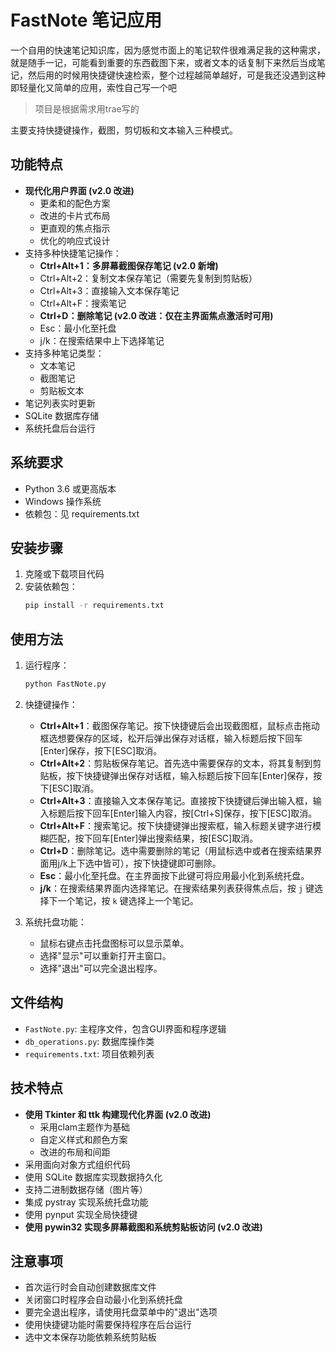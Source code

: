 # FastNote 笔记应用

一个自用的快速笔记知识库，因为感觉市面上的笔记软件很难满足我的这种需求，就是随手一记，可能看到重要的东西截图下来，或者文本的话复制下来然后当成笔记，然后用的时候用快捷键快速检索，整个过程越简单越好，可是我还没遇到这种即轻量化又简单的应用，索性自己写一个吧

> 项目是根据需求用trae写的

主要支持快捷键操作，截图，剪切板和文本输入三种模式。

## 功能特点

- **现代化用户界面 (v2.0 改进)**
  - 更柔和的配色方案
  - 改进的卡片式布局
  - 更直观的焦点指示
  - 优化的响应式设计
- 支持多种快捷笔记操作：
  - **Ctrl+Alt+1：多屏幕截图保存笔记 (v2.0 新增)**
  - Ctrl+Alt+2：复制文本保存笔记（需要先复制到剪贴板）
  - Ctrl+Alt+3：直接输入文本保存笔记
  - Ctrl+Alt+F：搜索笔记
  - **Ctrl+D：删除笔记 (v2.0 改进：仅在主界面焦点激活时可用)**
  - Esc：最小化至托盘
  - j/k：在搜索结果中上下选择笔记
- 支持多种笔记类型：
  - 文本笔记
  - 截图笔记
  - 剪贴板文本
- 笔记列表实时更新
- SQLite 数据库存储
- 系统托盘后台运行

## 系统要求

- Python 3.6 或更高版本
- Windows 操作系统
- 依赖包：见 requirements.txt

## 安装步骤

1. 克隆或下载项目代码
2. 安装依赖包：
   ```bash
   pip install -r requirements.txt
   ```

## 使用方法

1. 运行程序：
   ```bash
   python FastNote.py
   ```

2. 快捷键操作：
   - **Ctrl+Alt+1**：截图保存笔记。按下快捷键后会出现截图框，鼠标点击拖动框选想要保存的区域，松开后弹出保存对话框，输入标题后按下回车[Enter]保存，按下[ESC]取消。
   - **Ctrl+Alt+2**：剪贴板保存笔记。首先选中需要保存的文本，将其复制到剪贴板，按下快捷键弹出保存对话框，输入标题后按下回车[Enter]保存，按下[ESC]取消。
   - **Ctrl+Alt+3**：直接输入文本保存笔记。直接按下快捷键后弹出输入框，输入标题后按下回车[Enter]输入内容，按[Ctrl+S]保存，按下[ESC]取消。
   - **Ctrl+Alt+F**：搜索笔记。按下快捷键弹出搜索框，输入标题关键字进行模糊匹配，按下回车[Enter]弹出搜索结果，按[ESC]取消。
   - **Ctrl+D**：删除笔记。选中需要删除的笔记（用鼠标选中或者在搜索结果界面用j/k上下选中皆可），按下快捷键即可删除。
   - **Esc**：最小化至托盘。在主界面按下此键可将应用最小化到系统托盘。
   - **j/k**：在搜索结果界面内选择笔记。在搜索结果列表获得焦点后，按 `j` 键选择下一个笔记，按 `k` 键选择上一个笔记。

3. 系统托盘功能：
   - 鼠标右键点击托盘图标可以显示菜单。
   - 选择"显示"可以重新打开主窗口。
   - 选择"退出"可以完全退出程序。

## 文件结构

- `FastNote.py`: 主程序文件，包含GUI界面和程序逻辑
- `db_operations.py`: 数据库操作类
- `requirements.txt`: 项目依赖列表

## 技术特点

- **使用 Tkinter 和 ttk 构建现代化界面 (v2.0 改进)**
  - 采用clam主题作为基础
  - 自定义样式和颜色方案
  - 改进的布局和间距
- 采用面向对象方式组织代码
- 使用 SQLite 数据库实现数据持久化
- 支持二进制数据存储（图片等）
- 集成 pystray 实现系统托盘功能
- 使用 pynput 实现全局快捷键
- **使用 pywin32 实现多屏幕截图和系统剪贴板访问 (v2.0 改进)**

## 注意事项

- 首次运行时会自动创建数据库文件
- 关闭窗口时程序会自动最小化到系统托盘
- 要完全退出程序，请使用托盘菜单中的"退出"选项
- 使用快捷键功能时需要保持程序在后台运行
- 选中文本保存功能依赖系统剪贴板